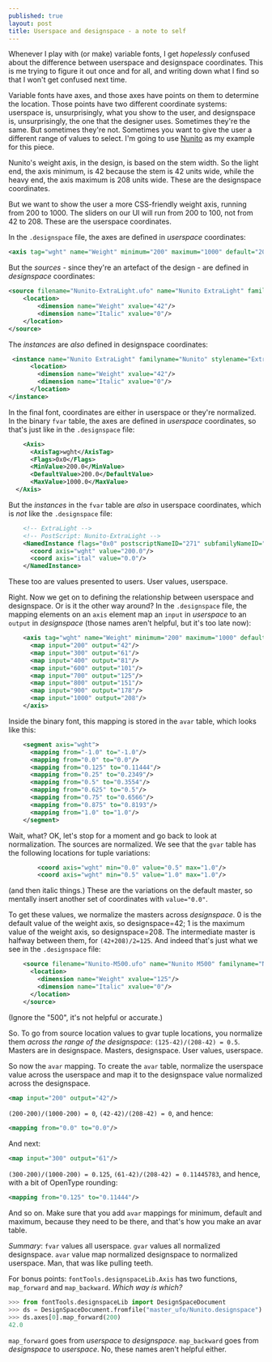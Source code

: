 ```yaml
---
published: true
layout: post
title: Userspace and designspace - a note to self
---
```


Whenever I play with (or make) variable fonts, I get *hopelessly* confused about the difference between userspace and designspace coordinates. This is me trying to figure it out once and for all, and writing down what I find so that I won't get confused next time.

Variable fonts have axes, and those axes have points on them to determine the location. Those points have two different coordinate systems: userspace is, unsurprisingly, what you show to the user, and designspace is, unsurprisingly, the one that the designer uses. Sometimes they're the same. But sometimes they're not. Sometimes you want to give the user a different range of values to select. I'm going to use [Nunito](https://fonts.google.com/specimen/Nunito) as my example for this piece.

Nunito's weight axis, in the design, is based on the stem width. So the light end, the axis minimum, is 42 because the stem is 42 units wide, while the heavy end, the axis maximum is 208 units wide. These are the designspace coordinates.

But we want to show the user a more CSS-friendly weight axis, running from 200 to 1000. The sliders on our UI will run from 200 to 100, not from 42 to 208. These are the userspace coordinates.

In the `.designspace` file, the axes are defined in *userspace* coordinates:

```xml
<axis tag="wght" name="Weight" minimum="200" maximum="1000" default="200"/>
```

But the *sources* - since they're an artefact of the design - are defined in *designspace* coordinates:

```xml
<source filename="Nunito-ExtraLight.ufo" name="Nunito ExtraLight" familyname="Nunito" stylename="ExtraLight">
    <location>
        <dimension name="Weight" xvalue="42"/>
        <dimension name="Italic" xvalue="0"/>
    </location>
</source>
```

The *instances* are *also* defined in designspace coordinates:

```xml
 <instance name="Nunito ExtraLight" familyname="Nunito" stylename="ExtraLight" filename="instance_ufo/Nunito-ExtraLight.ufo" stylemapfamilyname="Nunito ExtraLight" stylemapstylename="regular">
      <location>
        <dimension name="Weight" xvalue="42"/>
        <dimension name="Italic" xvalue="0"/>
      </location>
</instance>
```

In the final font, coordinates are either in userspace or they're normalized. In the binary `fvar` table, the axes are defined in *userspace* coordinates, so that's just like in the `.designspace` file:

```xml
    <Axis>
      <AxisTag>wght</AxisTag>
      <Flags>0x0</Flags>
      <MinValue>200.0</MinValue>
      <DefaultValue>200.0</DefaultValue>
      <MaxValue>1000.0</MaxValue>
  </Axis>
```

But the *instances* in the `fvar` table are *also* in userspace coordinates, which is *not* like the `.designspace` file:

```xml
    <!-- ExtraLight -->
    <!-- PostScript: Nunito-ExtraLight -->
    <NamedInstance flags="0x0" postscriptNameID="271" subfamilyNameID="258">
      <coord axis="wght" value="200.0"/>
      <coord axis="ital" value="0.0"/>
    </NamedInstance>
```

These too are values presented to users. User values, userspace.

Right. Now we get on to defining the relationship between userspace and designspace. Or is it the other way around? In the `.designspace` file, the mapping elements on an `axis` element map an `input` in *userspace* to an `output` in *designspace* (those names aren't helpful, but it's too late now):

```xml
    <axis tag="wght" name="Weight" minimum="200" maximum="1000" default="200">
      <map input="200" output="42"/>
      <map input="300" output="61"/>
      <map input="400" output="81"/>
      <map input="600" output="101"/>
      <map input="700" output="125"/>
      <map input="800" output="151"/>
      <map input="900" output="178"/>
      <map input="1000" output="208"/>
    </axis>
```

Inside the binary font, this mapping is stored in the `avar` table, which looks like this:

```xml
    <segment axis="wght">
      <mapping from="-1.0" to="-1.0"/>
      <mapping from="0.0" to="0.0"/>
      <mapping from="0.125" to="0.11444"/>
      <mapping from="0.25" to="0.2349"/>
      <mapping from="0.5" to="0.3554"/>
      <mapping from="0.625" to="0.5"/>
      <mapping from="0.75" to="0.6566"/>
      <mapping from="0.875" to="0.8193"/>
      <mapping from="1.0" to="1.0"/>
    </segment>
```

Wait, what? OK, let's stop for a moment and go back to look at normalization. The sources are normalized. We see that the `gvar` table has the following locations for tuple variations:

```xml
        <coord axis="wght" min="0.0" value="0.5" max="1.0"/>
        <coord axis="wght" min="0.5" value="1.0" max="1.0"/>
```

(and then italic things.) These are the variations on the default master, so mentally insert another set of coordinates with `value="0.0"`. 

To get these values, we normalize the masters across *designspace*. 0 is the default value of the weight axis, so designspace=42; 1 is the maximum value of the weight axis, so designspace=208. The intermediate master is halfway between them, for `(42+208)/2=125`. And indeed that's just what we see in the `.designspace` file:

```xml
    <source filename="Nunito-M500.ufo" name="Nunito M500" familyname="Nunito" stylename="M500">
      <location>
        <dimension name="Weight" xvalue="125"/>
        <dimension name="Italic" xvalue="0"/>
      </location>
    </source>
```

(Ignore the "500", it's not helpful or accurate.)

So. To go from source location values to gvar tuple locations, you normalize them *across the range of the designspace*: `(125-42)/(208-42) = 0.5`. Masters are in designspace. Masters, designspace. User values, userspace.

So now the `avar` mapping. To create the `avar` table, normalize the userspace value across the userspace and map it to the designspace value normalized across the designspace.

```xml
<map input="200" output="42"/>
```

`(200-200)/(1000-200) = 0`, `(42-42)/(208-42) = 0`, and hence:

```xml
<mapping from="0.0" to="0.0"/>
```

And next:

```xml
<map input="300" output="61"/>
```

`(300-200)/(1000-200) = 0.125`, `(61-42)/(208-42) = 0.11445783`, and hence, with a bit of OpenType rounding:

```xml
<mapping from="0.125" to="0.11444"/>
```

And so on. Make sure that you add `avar` mappings for minimum, default and maximum, because they need to be there, and that's how you make an avar table.

*Summary*: `fvar` values all userspace. `gvar` values all normalized designspace. `avar` value map normalized designspace to normalized userspace. Man, that was like pulling teeth.

For bonus points: `fontTools.designspaceLib.Axis` has two functions, `map_forward` and `map_backward`. *Which way is which?*

```Python console
>>> from fontTools.designspaceLib import DesignSpaceDocument
>>> ds = DesignSpaceDocument.fromfile("master_ufo/Nunito.designspace")
>>> ds.axes[0].map_forward(200)
42.0
```

`map_forward` goes from *userspace* to *designspace*. `map_backward` goes from *designspace* to *userspace*. No, these names aren't helpful either.
